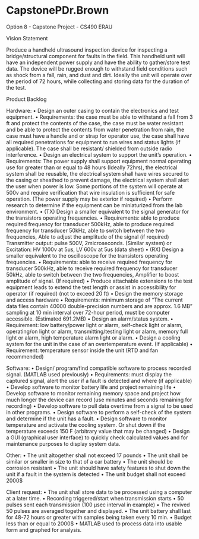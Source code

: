 # CapstonePDr.Brown
Option 8 - Capstone Project - CS490 ERAU

Vision Statement

Produce a handheld ultrasound inspection device for inspecting a bridge/structural component for faults in the field. This handheld unit will have an independent power supply and have the ability to gather/store test data. The device will be rugged enough to withstand field conditions such as shock from a fall, rain, and dust and dirt. Ideally the unit will operate over the period of 72 hours, while collecting and storing data for the duration of the test.

Product Backlog

Hardware:
	•	Design an outer casing to contain the electronics and test equipment.
	•	Requirements: the case must be able to withstand a fall from 3 ft and protect the contents of the case, the case must be water resistant and be able to protect the contents from water penetration from rain, the case must have a handle and or strap for operator use, the case shall have all required penetrations for equipment to run wires and status lights (if applicable). The case shall be resistant/ shielded from outside radio interference.
	•	 Design an electrical system to support the unit’s operation.
	•	Requirements: The power supply shall support equipment normal operating use for greater than or equal to 48 hours (Ideally 72hrs), the electrical system shall be reusable, the electrical system shall have wires secured to the casing or sheathed to prevent damage, the electrical system shall alert the user when power is low. Some portions of the system will operate at 500v and require verification that wire insulation is sufficient for safe operation. (The power supply may be exterior if required)
	•	Perform research to determine if the equipment can be miniaturized from the lab environment.
	•	(TX) Design a smaller equivalent to the signal generator for the transistors operating frequencies.
	•	Requirements: able to produce required frequency for transducer 500kHz, able to produce required frequency for transducer 50kHz, able to switch between the two frequencies, Able to adjust the amplitude of the signal (if required) Transmitter output: pulse 500V, 2microseconds. (Similar system) or Excitation: HV 1000v at 5us, LV 600v at 5us (data sheet)
	•	(RX) Design a smaller equivalent to the oscilloscope for the transistors operating frequencies.
	•	Requirements: able to receive required frequency for transducer 500kHz, able to receive required frequency for transducer 50kHz, able to switch between the two frequencies, Amplifier to boost amplitude of signal. (If required)
	•	Produce attachable extensions to the test equipment leads to extend the test length or assist in accessibility for operator (if required) (not to exceed 20 ft)
	•	Design the memory storage and access hardware
	•	Requirements: minimum storage of “The current data files contain 40000 double-precision numbers and are approx. 1.6 MB” sampling at 10 min interval over 72-hour period, must be computer accessible. (Estimated 691.2MB)
	•	Design an alarm/status system.
	•	Requirement: low battery/power light or alarm, self-check light or alarm, operating/on light or alarm, transmitting/testing light or alarm, memory full light or alarm, high temperature alarm light or alarm.
	•	Design a cooling system for the unit in the case of an overtemperature event. (If applicable)
	•	Requirement: temperature sensor inside the unit (RTD and fan recommended)

Software:
	•	Design/ program/find compatible software to process recorded signal. (MATLAB used previously)
	•	Requirements: must display the captured signal, alert the user if a fault is detected and where (if applicable)
	•	Develop software to monitor battery life and project remaining life 
	•	Develop software to monitor remaining memory space and project how much longer the device can record (use minutes and seconds remaining for recording)
	•	Develop software to pull data overtime from a signal to be used in other programs.
	•	Design software to perform a self-check of the system and determine if the unit has a fault.
	•	Design software to monitor temperature and activate the cooling system. Or shut down if the temperature exceeds 150 F (arbitrary value that may be changed)
	•	Design a GUI (graphical user interface) to quickly check calculated values and for maintenance purposes to display system data.
	
Other:
	•	The unit altogether shall not exceed 17 pounds 
	•	The unit shall be similar or smaller in size to that of a car battery
	•	The unit should be corrosion resistant
	•	The unit should have safety features to shut down the unit if a fault in the system is detected
	•	The unit budget shall not exceed 2000$

Client request:
	•	The unit shall store data to be processed using a computer at a later time.
	•	Recording triggered/start when transmission starts
	•	50 pulses sent each transmission (100 µsec interval in example)
	•	The revived 50 pulses are averaged together and displayed.
	•	The unit battery shall last for 48-72 hours or greater with samples being taken every 10 min.
	•	Budget less than or equal to 2000$
	•	MATLAB used to process data into usable form and graphed for analysis.

